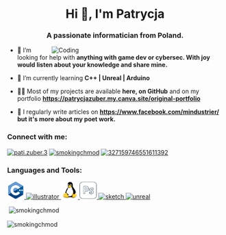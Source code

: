 <h1 align="center">Hi 👋, I'm Patrycja</h1>
<h3 align="center">A passionate informatician from Poland.</h3>
<img align="right" alt="Coding" width="400" src="https://www.icegif.com/wp-content/uploads/2022/12/icegif-502.gif">

- 🤝 I’m looking for help with **anything with game dev or cybersec. With joy would listen about your knowledge and share mine.**

- 🌱 I’m currently learning **C++ | Unreal | Arduino**

- 👨‍💻 Most of my projects are available **here, on GitHub** and on my portfolio **https://patrycjazuber.my.canva.site/original-portfolio**

- 📝 I regularly write articles on **https://www.facebook.com/mindustrier/ but it's more about my poet work.**

<h3 align="left">Connect with me:</h3>
<p align="left">
<a href="https://fb.com/pati.zuber.3" target="blank"><img align="center" src="https://raw.githubusercontent.com/rahuldkjain/github-profile-readme-generator/master/src/images/icons/Social/facebook.svg" alt="pati.zuber.3" height="30" width="40" /></a>
<a href="https://instagram.com/smokingchmod" target="blank"><img align="center" src="https://raw.githubusercontent.com/rahuldkjain/github-profile-readme-generator/master/src/images/icons/Social/instagram.svg" alt="smokingchmod" height="30" width="40" /></a>
<a href="https://discord.gg/327159746551611392" target="blank"><img align="center" src="https://raw.githubusercontent.com/rahuldkjain/github-profile-readme-generator/master/src/images/icons/Social/discord.svg" alt="327159746551611392" height="30" width="40" /></a>
</p>

<h3 align="left">Languages and Tools:</h3>
<p align="left"> <a href="https://www.w3schools.com/cpp/" target="_blank" rel="noreferrer"> <img src="https://raw.githubusercontent.com/devicons/devicon/master/icons/cplusplus/cplusplus-original.svg" alt="cplusplus" width="40" height="40"/> </a> <a href="https://www.adobe.com/in/products/illustrator.html" target="_blank" rel="noreferrer"> <img src="https://www.vectorlogo.zone/logos/adobe_illustrator/adobe_illustrator-icon.svg" alt="illustrator" width="40" height="40"/> </a> <a href="https://www.linux.org/" target="_blank" rel="noreferrer"> <img src="https://raw.githubusercontent.com/devicons/devicon/master/icons/linux/linux-original.svg" alt="linux" width="40" height="40"/> </a> <a href="https://www.photoshop.com/en" target="_blank" rel="noreferrer"> <img src="https://raw.githubusercontent.com/devicons/devicon/master/icons/photoshop/photoshop-line.svg" alt="photoshop" width="40" height="40"/> </a> <a href="https://www.sketch.com/" target="_blank" rel="noreferrer"> <img src="https://www.vectorlogo.zone/logos/sketchapp/sketchapp-icon.svg" alt="sketch" width="40" height="40"/> </a> <a href="https://unrealengine.com/" target="_blank" rel="noreferrer"> <img src="https://raw.githubusercontent.com/kenangundogan/fontisto/036b7eca71aab1bef8e6a0518f7329f13ed62f6b/icons/svg/brand/unreal-engine.svg" alt="unreal" width="40" height="40"/> </a> </p>

<p>&nbsp;<img align="center" src="https://github-readme-stats.vercel.app/api?username=smokingchmod&show_icons=true&locale=en" alt="smokingchmod" /></p>

<p><img align="center" src="https://github-readme-streak-stats.herokuapp.com/?user=smokingchmod&" alt="smokingchmod" /></p>
